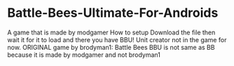 # Battle-Bees-Ultimate-For-Androids
A game that is made by modgamer
How to setup
Download the file then wait it for it to load and there you have BBU! Unit creator not in the game for now.
ORIGINAL game by brodyman1: Battle Bees BBU is not same as BB because it is made by modgamer and not brodyman1
